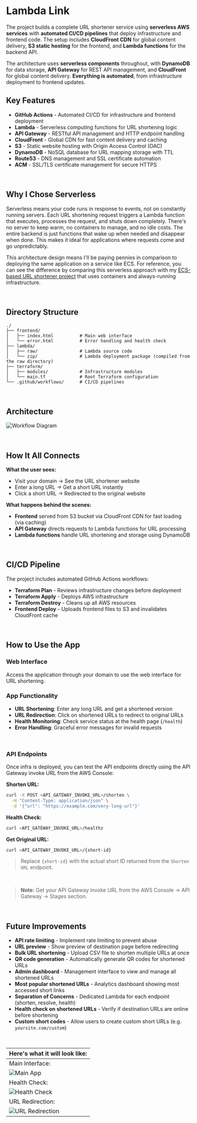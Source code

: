 # Lambda Link

The project builds a complete URL shortener service using **serverless AWS services** with **automated CI/CD pipelines** that deploy infrastructure and frontend code. The setup includes **CloudFront CDN** for global content delivery, **S3 static hosting** for the frontend, and **Lambda functions** for the backend API.

The architecture uses **serverless components** throughout, with **DynamoDB** for data storage, **API Gateway** for REST API management, and **CloudFront** for global content delivery. **Everything is automated**, from infrastructure deployment to frontend updates.

## Key Features

- **GitHub Actions** - Automated CI/CD for infrastructure and frontend deployment
- **Lambda** - Serverless computing functions for URL shortening logic
- **API Gateway** - RESTful API management and HTTP endpoint handling
- **CloudFront** - Global CDN for fast content delivery and caching
- **S3** - Static website hosting with Origin Access Control (OAC)
- **DynamoDB** - NoSQL database for URL mapping storage with TTL
- **Route53** - DNS management and SSL certificate automation
- **ACM** - SSL/TLS certificate management for secure HTTPS

<br>

## Why I Chose Serverless

Serverless means your code runs in response to events, not on constantly running servers. Each URL shortening request triggers a Lambda function that executes, processes the request, and shuts down completely. There's no server to keep warm, no containers to manage, and no idle costs. The entire backend is just functions that wake up when needed and disappear when done. This makes it ideal for applications where requests come and go unpredictably.

This architecture design means I'll be paying pennies in comparison to deploying the same application on a service like ECS. For reference, you can see the difference by comparing this serverless approach with my [ECS-based URL shortener project](https://github.com/JunedConnect/project-blue-green/) that uses containers and always-running infrastructure.

<br>

## Directory Structure

```
./
├── frontend/
│   ├── index.html          # Main web interface
│   └── error.html          # Error handling and health check
├── lambda/
│   ├── raw/                # Lambda source code
│   └── zip/                # Lambda deployment package (compiled from the raw directory)
├── terraform/
│   ├── modules/            # Infrastructure modules
│   └── main.tf             # Root Terraform configuration
└── .github/workflows/      # CI/CD pipelines
```

<br>

## Architecture

![Workflow Diagram](https://raw.githubusercontent.com/JunedConnect/project-lambda/main/images/workflow-diagram.png)

<br>

## How It All Connects

**What the user sees:**
- Visit your domain → See the URL shortener website
- Enter a long URL → Get a short URL instantly
- Click a short URL → Redirected to the original website

**What happens behind the scenes:**
- **Frontend** served from S3 bucket via CloudFront CDN for fast loading (via caching)
- **API Gateway** directs requests to Lambda functions for URL processing
- **Lambda functions** handle URL shortening and storage using DynamoDB


<br>

## CI/CD Pipeline

The project includes automated GitHub Actions workflows:

- **Terraform Plan** - Reviews infrastructure changes before deployment
- **Terraform Apply** - Deploys AWS infrastructure
- **Terraform Destroy** - Cleans up all AWS resources
- **Frontend Deploy** - Uploads frontend files to S3 and invalidates CloudFront cache

<br>

## How to Use the App

### Web Interface

Access the application through your domain to use the web interface for URL shortening.

### App Functionality

- **URL Shortening**: Enter any long URL and get a shortened version
- **URL Redirection**: Click on shortened URLs to redirect to original URLs
- **Health Monitoring**: Check service status at the health page (`/health`)
- **Error Handling**: Graceful error messages for invalid requests

<br>

### API Endpoints

Once infra is deployed, you can test the API endpoints directly using the API Gateway invoke URL from the AWS Console:

**Shorten URL:**
```bash
curl -X POST <API_GATEWAY_INVOKE_URL>/shorten \
  -H "Content-Type: application/json" \
  -d '{"url": "https://example.com/very-long-url"}'
```

**Health Check:**
```bash
curl <API_GATEWAY_INVOKE_URL>/healthz
```

**Get Original URL:**
```bash
curl <API_GATEWAY_INVOKE_URL>/{short-id}
```
> Replace `{short-id}` with the actual short ID returned from the `Shorten URL` endpoint.

<br>

> **Note:** Get your API Gateway invoke URL from the AWS Console → API Gateway → Stages section.

<br>

## Future Improvements

- **API rate limiting** - Implement rate limiting to prevent abuse
- **URL preview** - Show preview of destination page before redirecting
- **Bulk URL shortening** - Upload CSV file to shorten multiple URLs at once
- **QR code generation** - Automatically generate QR codes for shortened URLs
- **Admin dashboard** - Management interface to view and manage all shortened URLs
- **Most popular shortened URLs** - Analytics dashboard showing most accessed short links
- **Separation of Concerns** - Dedicated Lambda for each endpoint (shorten, resolve, health)
- **Health check on shortened URLs** - Verify if destination URLs are online before shortening
- **Custom short codes** - Allow users to create custom short URLs (e.g. `yoursite.com/custom`)

<br>

|Here's what it will look like:|
|-------|
|Main Interface:|
| ![Main App](https://raw.githubusercontent.com/JunedConnect/project-lambda/main/images/website.png) |
|Health Check:|
| ![Health Check](https://raw.githubusercontent.com/JunedConnect/project-lambda/main/images/website-health.png) |
|URL Redirection:|
| ![URL Redirection](https://raw.githubusercontent.com/JunedConnect/project-lambda/main/images/website-redirection.png) |